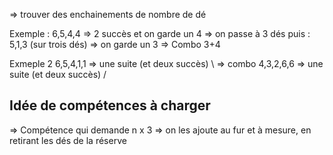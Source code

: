 => trouver des enchainements de nombre de dé

Exemple : 
6,5,4,4 => 2 succès et on garde un 4 => on passe à 3 dés
puis : 5,1,3 (sur trois dés) => on garde un 3 => Combo 3+4

Exmeple 2
6,5,4,1,1 => une suite (et deux succès) \ => combo
4,3,2,6,6 => une suite (et deux succès) /

## Idée de compétences à charger
=> Compétence qui demande n x 3 => on les ajoute au fur et à mesure, en retirant les dés de la réserve